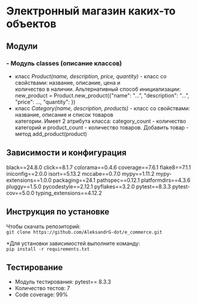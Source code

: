 # Электронный магазин каких-то объектов

## Модули
### - Модуль classes (описание классов)
- класс *Product(name, description, price, quantity)* - класс со свойствами: название, описание, цена и  
количество в наличии.
Альтернативный способ инициализации: new_product = Product.new_product({"name": "...", "description": "...", "price": ..., "quantity": })
- класс *Category(name, description, products)* - класс со свойствами: название, описание и список товаров  
категории. Имеет 2 атрибута класса: category_count - количество категорий и product_count - количество товаров.
Добавить товар - метод add_product(product)


## Зависимости и конфигурация
black==24.8.0
click==8.1.7
colorama==0.4.6
coverage==7.6.1
flake8==7.1.1
iniconfig==2.0.0
isort==5.13.2
mccabe==0.7.0
mypy==1.11.2
mypy-extensions==1.0.0
packaging==24.1
pathspec==0.12.1
platformdirs==4.3.6
pluggy==1.5.0
pycodestyle==2.12.1
pyflakes==3.2.0
pytest==8.3.3
pytest-cov==5.0.0
typing_extensions==4.12.2

## Инструкция по установке
Чтобы скачать репозиторий:  
`git clone https://github.com/AleksandrG-dot/e_commerce.git`

*Для установки зависимостей выполните команду:  
`pip install -r requirements.txt`

## Тестирование
- Модуль тестирования: pytest== 8.3.3  
- Количество тестов: 7
- Code coverage: 99%
